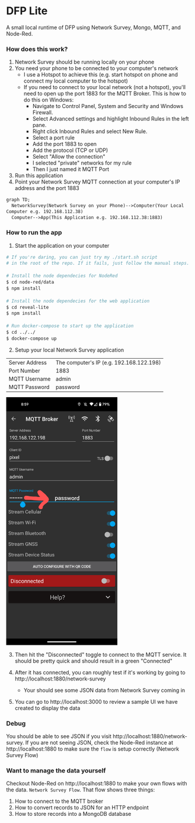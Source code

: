 # DFP Lite

A small local runtime of DFP using Network Survey, Mongo, MQTT, and Node-Red.

### How does this work?

1. Network Survey should be running locally on your phone
2. You need your phone to be connected to your computer's network
    - I use a Hotspot to achieve this (e.g. start hotspot on phone and connect my local computer to the hotspot)
    - If you need to connect to your local network (not a hotspot), you'll need to open up the port 1883 for the MQTT Broker. This is how to do this on Windows:
        - Navigate to Control Panel, System and Security and Windows Firewall.
        - Select Advanced settings and highlight Inbound Rules in the left pane.
        - Right click Inbound Rules and select New Rule.
        - Select a port rule
        - Add the port 1883 to open
        - Add the protocol (TCP or UDP)
        - Select "Allow the connection"
        - I selected "private" networks for my rule
        - Then I just named it MQTT Port
3. Run this application
4. Point your Network Survey MQTT connection at your computer's IP address and the port 1883

```mermaid
graph TD;
  NetworkSurvey(Network Survey on your Phone)-->Computer(Your Local Computer e.g. 192.168.112.38)
  Computer-->App(This Application e.g. 192.168.112.38:1883)
```

### How to run the app

1. Start the application on your computer

```bash
# If you're daring, you can just try my ./start.sh script 
# in the root of the repo. If it fails, just follow the manual steps.

# Install the node dependecies for NodeRed
$ cd node-red/data
$ npm install

# Install the node dependecies for the web application
$ cd reveal-lite
$ npm install

# Run docker-compose to start up the application
$ cd ../../
$ docker-compose up
```

2. Setup your local Network Survey application
<table>
    <tr>
        <td>Server Address</td>
        <td>The computer's IP (e.g. 192.168.122.198)</td>
    </tr>
    <tr>
        <td>Port Number</td>
        <td>1883</td>
    </tr>
    <tr>
        <td>MQTT Username</td>
        <td>admin</td>
    </tr>
    <tr>
        <td>MQTT Password</td>
        <td>password</td>
    </tr>
</table>

<img src="./images/mqtt-connection.png" width="300" />

3. Then hit the "Disconnected" toggle to connect to the MQTT service. It should be pretty quick and should result in a green "Connected"

4. After it has connected, you can roughly test if it's working by going to  http://localhost:1880/network-survey
    - Your should see some JSON data from Network Survey coming in

5. You can go to http://localhost:3000 to review a sample UI we have created to display the data

### Debug

You should be able to see JSON if you visit http://localhost:1880/network-survey. If you are not seeing JSON, check the Node-Red instance at http://localhost:1880 to make sure the `flow` is setup correctly (Network Survey Flow)

### Want to manage the data yourself

Checkout Node-Red on http://localhost:1880 to make your own flows with the data. `Network Survey Flow`. That flow shows three things:
1. How to connect to the MQTT broker
2. How to convert records to JSON for an HTTP endpoint
3. How to store records into a MongoDB database 